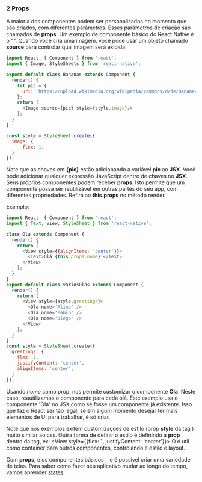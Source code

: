 ### 2 Props

A maioria dos componentes podem ser personalizados no momento que são criados, com diferentes parâmetros. Esses parâmetros de criação são chamados de **props**.
Um exemplo de componente básico do React Native é o "<Image>". Quando você cria uma imagem, você pode usar um objeto chamado **source** para controlar qual imagem será exibida.


```javascript
import React, { Component } from 'react';
import { Image, StyleSheets } from 'react-native';

export default class Bananas extends Component {
  render() {
    let pic = {
      uri: 'https://upload.wikimedia.org/wikipedia/commons/d/de/Bananavarieties.jpg'
    };
    return (
      <Image source={pic} style={style.image}/>
    );
  }
}

const style = StyleSheet.create({
  image: {
      flex: 1,
  }
});
```
Note que as chaves em **{pic}** estão adicionando a variável **pic** ao **JSX**. Você pode adicionar qualquer expressão JavaScript dentro de chaves no **JSX**.
Seus próprios componentes podem receber **props**. Isto permite que um componente possa ser reutilizável em outras partes do seu app, com diferentes propriedades. Refira ao **this.props** no método render.

Exemplo:

```javascript
import React, { Component } from 'react';
import { Text, View, StyleSheet } from 'react-native';

class Ola extends Component {
  render() {
    return (
      <View style={{alignItems: 'center'}}>
        <Text>Olá {this.props.nome}!</Text>
      </View>
    );
  }
}
export default class variosOlas extends Component {
  render() {
    return (
      <View style={style.greetings}>
        <Ola nome='Aline' />
        <Ola nome='Pablo' />
        <Ola nome='Diego' />
      </View>
    );
  }
}
const style = StyleSheet.create({
  greetings: {
    flex: 1,
    justifyContent: 'center',
    alignItems: 'center',
  }
});
```

Usando *nome* como prop, nos permite customizar o componente **Ola**. Neste caso, reautilizamos o componente para cada olá. Este exemplo usa o componente 'Ola' no JSX como se fosse um componente já existente. Isso que faz o React ser tão legal, se em algum momento desejar ter mais elementos de UI para trabalhar, é só criar.

Note que nos exemplos exitem customizações de estilo (prop **style** da tag <View>) muito similar ao css. Outra forma de definir o estilo é definindo a **prop** dentro da tag, ex: <View style={{flex: 1, justifyContent: 'center'}}></View> O <View> é util como container para outros componentes, controlando e estilo e layout.

Com **props**, e os componentes básicos <Text>, <Image> e <View> é possível criar uma variedade de telas. Para saber como fazer seu aplicativo mudar ao longo do tempo, vamos aprender [states](https://github.com/DiegoMagg/learning-process/tree/master/React-Native/Basico/3-states.md).
